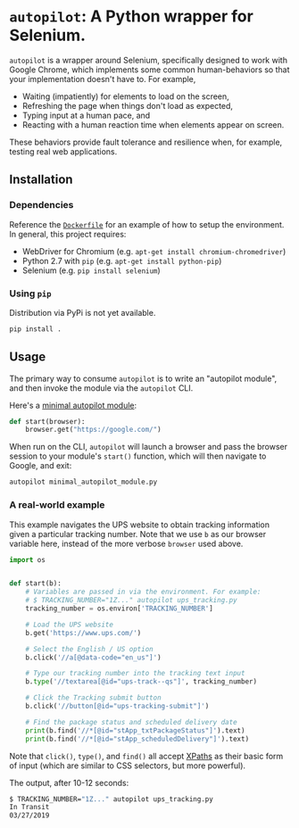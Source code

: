 # `autopilot`: A Python wrapper for Selenium.

`autopilot` is a wrapper around Selenium, specifically designed to work with
Google Chrome, which implements some common human-behaviors so that your
implementation doesn't have to. For example,

* Waiting (impatiently) for elements to load on the screen,
* Refreshing the page when things don't load as expected,
* Typing input at a human pace, and
* Reacting with a human reaction time when elements appear on screen.

These behaviors provide fault tolerance and resilience when, for example,
testing real web applications.

## Installation

### Dependencies

Reference the [`Dockerfile`](Dockerfile) for an example of how to setup the
environment. In general, this project requires:

* WebDriver for Chromium (e.g. `apt-get install chromium-chromedriver`)
* Python 2.7 with `pip` (e.g. `apt-get install python-pip`)
* Selenium (e.g. `pip install selenium`)

### Using `pip`

Distribution via PyPi is not yet available.

```bash
pip install .
```

## Usage

The primary way to consume `autopilot` is to write an "autopilot module", and
then invoke the module via the `autopilot` CLI.

Here's a [minimal autopilot module](minimal_autopilot_module.py):

```python
def start(browser):
    browser.get("https://google.com/")
```

When run on the CLI, `autopilot` will launch a browser and pass the browser
session to your module's `start()` function, which will then navigate to
Google, and exit:

```bash
autopilot minimal_autopilot_module.py
```

### A real-world example

This example navigates the UPS website to obtain tracking information given a
particular tracking number. Note that we use `b` as our browser variable here,
instead of the more verbose `browser` used above.

```python
import os


def start(b):
    # Variables are passed in via the environment. For example:
    # $ TRACKING_NUMBER="1Z..." autopilot ups_tracking.py
    tracking_number = os.environ['TRACKING_NUMBER']

    # Load the UPS website
    b.get('https://www.ups.com/')

    # Select the English / US option
    b.click('//a[@data-code="en_us"]')

    # Type our tracking number into the tracking text input
    b.type('//textarea[@id="ups-track--qs"]', tracking_number)

    # Click the Tracking submit button
    b.click('//button[@id="ups-tracking-submit"]')

    # Find the package status and scheduled delivery date
    print(b.find('//*[@id="stApp_txtPackageStatus"]').text)
    print(b.find('//*[@id="stApp_scheduledDelivery"]').text)
```

Note that `click()`, `type()`, and `find()` all accept
[XPaths](https://www.guru99.com/xpath-selenium.html) as their basic form of
input (which are similar to CSS selectors, but more powerful).

The output, after 10-12 seconds:

```bash
$ TRACKING_NUMBER="1Z..." autopilot ups_tracking.py
In Transit
03/27/2019
```
